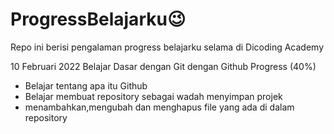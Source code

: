 # ProgressBelajarku😉
Repo ini berisi pengalaman progress belajarku selama di Dicoding Academy 

10 Februari 2022
Belajar Dasar dengan Git dengan Github Progress (40%)
- Belajar tentang apa itu Github
- Belajar membuat repository sebagai wadah menyimpan projek
- menambahkan,mengubah dan menghapus file yang ada di dalam repository
